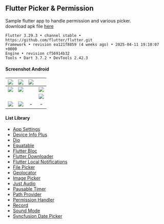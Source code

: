 ## Flutter Picker & Permission ##

Sample flutter app to handle permission and various picker.  
download apk file [here](https://e.pcloud.link/publink/show?code=XZzQpKZ7NP071G6kbyg1sNaCapmyHShNPAV)  

```
Flutter 3.29.3 • channel stable • https://github.com/flutter/flutter.git
Framework • revision ea121f8859 (4 weeks ago) • 2025-04-11 19:10:07 +0000
Engine • revision cf56914b32
Tools • Dart 3.7.2 • DevTools 2.42.3
```

#### Screenshot Android

|        ![](https://i.imgur.com/olEpk2m.jpeg)         | ![](https://images2.imgbox.com/9a/c7/8It5YZtE_o.jpg) | ![](https://i.imgur.com/46bV7TP.jpeg) |                 ![]()                 |
| :--------------------------------------------------: | :--------------------------------------------------: | :-----------------------------------: | :-----------------------------------: |
| ![](https://images2.imgbox.com/96/3a/Wvit1A9L_o.jpg) | ![](https://images2.imgbox.com/74/18/5qyyN8k0_o.jpg) |                 ![]()                 | ![](https://i.imgur.com/rdDFUEY.jpeg) |
|                        ![]()                         |                        ![]()                         |                 ![]()                 | ![](https://i.imgur.com/Pwwc236.jpeg) |
|        ![](https://i.imgur.com/lIT7v3G.jpeg)         | ![](https://images2.imgbox.com/ae/80/Usifbf3q_o.jpg) |                   -                   |                   -                   |

#### List Library

- [App Settings](https://pub.dev/packages/app_settings)
- [Device Info Plus](https://pub.dev/packages/device_info_plus)
- [Dio](https://pub.dev/packages/dio)
- [Equatable](https://pub.dev/packages/equatable)
- [Flutter Bloc](https://pub.dev/packages/flutter_bloc)
- [Flutter Downloader](https://pub.dev/packages/flutter_downloader)
- [Flutter Local Notifications](https://pub.dev/packages/flutter_local_notifications)
- [File Picker](https://pub.dev/packages/file_picker)
- [Geolocator](https://pub.dev/packages/geolocator)
- [Image Picker](https://pub.dev/packages/image_picker)
- [Just Audio](https://pub.dev/packages/just_audio)
- [Pausable Timer](https://pub.dev/packages/pausable_timer)
- [Path Provider](https://pub.dev/packages/path_provider)
- [Permission Handler](https://pub.dev/packages/permission_handler)
- [Record](https://pub.dev/packages/record)
- [Sound Mode](https://pub.dev/packages/sound_mode)
- [Syncfusion Date Picker](https://pub.dev/packages/syncfusion_flutter_datepicker)